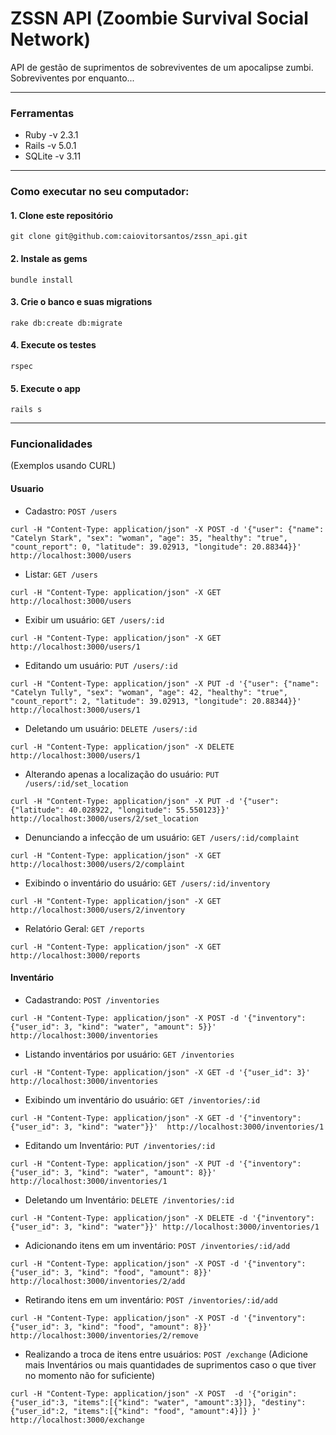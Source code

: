 # ZSSN API (Zoombie Survival Social Network)

API de gestão de suprimentos de sobreviventes de um apocalipse zumbi. Sobreviventes por enquanto...

-----------
### Ferramentas

* Ruby -v 2.3.1
* Rails -v 5.0.1
* SQLite -v 3.11
------

### Como executar  no seu computador:

#### 1. Clone este repositório 
```
git clone git@github.com:caiovitorsantos/zssn_api.git
```

#### 2. Instale as gems
```
bundle install
```

#### 3. Crie o banco e suas migrations
```
rake db:create db:migrate
```

#### 4. Execute os testes
```
rspec
```

#### 5. Execute o app
```
rails s
```

------

### Funcionalidades
(Exemplos usando CURL)

#### Usuario

* Cadastro: `POST /users`
```
curl -H "Content-Type: application/json" -X POST -d '{"user": {"name": "Catelyn Stark", "sex": "woman", "age": 35, "healthy": "true", "count_report": 0, "latitude": 39.02913, "longitude": 20.88344}}' http://localhost:3000/users
```
* Listar: `GET /users`
```
curl -H "Content-Type: application/json" -X GET http://localhost:3000/users
```
* Exibir um usuário: `GET /users/:id`
```
curl -H "Content-Type: application/json" -X GET http://localhost:3000/users/1
```
* Editando um usuário: `PUT /users/:id`
```
curl -H "Content-Type: application/json" -X PUT -d '{"user": {"name": "Catelyn Tully", "sex": "woman", "age": 42, "healthy": "true", "count_report": 2, "latitude": 39.02913, "longitude": 20.88344}}'  http://localhost:3000/users/1
```
* Deletando um usuário: `DELETE /users/:id`
```
curl -H "Content-Type: application/json" -X DELETE http://localhost:3000/users/1
```
* Alterando apenas a localização do usuário: `PUT /users/:id/set_location`
```
curl -H "Content-Type: application/json" -X PUT -d '{"user": {"latitude": 40.028922, "longitude": 55.550123}}'  http://localhost:3000/users/2/set_location
```
* Denunciando a infecção de um usuário: `GET /users/:id/complaint`
```
curl -H "Content-Type: application/json" -X GET  http://localhost:3000/users/2/complaint
```
* Exibindo o inventário do usuário: `GET /users/:id/inventory`
```
curl -H "Content-Type: application/json" -X GET http://localhost:3000/users/2/inventory
```
* Relatório Geral: `GET /reports`
```
curl -H "Content-Type: application/json" -X GET http://localhost:3000/reports
```

#### Inventário

* Cadastrando: `POST /inventories`
```
curl -H "Content-Type: application/json" -X POST -d '{"inventory": {"user_id": 3, "kind": "water", "amount": 5}}' http://localhost:3000/inventories
```
* Listando inventários por usuário: `GET /inventories`
```
curl -H "Content-Type: application/json" -X GET -d '{"user_id": 3}'  http://localhost:3000/inventories
```
* Exibindo um inventário do usuário: `GET /inventories/:id`
```
curl -H "Content-Type: application/json" -X GET -d '{"inventory": {"user_id": 3, "kind": "water"}}'  http://localhost:3000/inventories/1
```
* Editando um Inventário: `PUT /inventories/:id`
```
curl -H "Content-Type: application/json" -X PUT -d '{"inventory": {"user_id": 3, "kind": "water", "amount": 8}}'  http://localhost:3000/inventories/1
```
* Deletando um Inventário: `DELETE /inventories/:id`
```
curl -H "Content-Type: application/json" -X DELETE -d '{"inventory": {"user_id": 3, "kind": "water"}}' http://localhost:3000/inventories/1
```
* Adicionando itens em um inventário: `POST /inventories/:id/add`
```
curl -H "Content-Type: application/json" -X POST -d '{"inventory": {"user_id": 3, "kind": "food", "amount": 8}}'  http://localhost:3000/inventories/2/add
```
* Retirando itens em um inventário: `POST /inventories/:id/add`
```
curl -H "Content-Type: application/json" -X POST -d '{"inventory": {"user_id": 3, "kind": "food", "amount": 8}}'  http://localhost:3000/inventories/2/remove
```
* Realizando a troca de itens entre usuários: `POST /exchange` (Adicione mais Inventários ou mais quantidades de suprimentos caso o que tiver no momento não for suficiente)
```
curl -H "Content-Type: application/json" -X POST  -d '{"origin":{"user_id":3, "items":[{"kind": "water", "amount":3}]}, "destiny":{"user_id":2, "items":[{"kind": "food", "amount":4}]} }'  http://localhost:3000/exchange
```